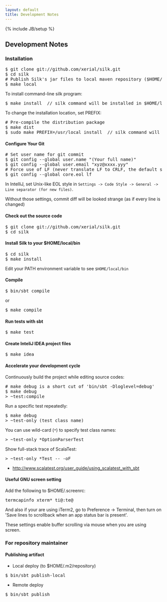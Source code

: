 ```yaml
---
layout: default
title: Development Notes
---
```

{% include JB/setup %}
 
## Development Notes

### Installation

<pre class="prettyprint lang-sh">
$ git clone git://github.com/xerial/silk.git
$ cd silk
# Publish Silk's jar files to local maven repository ($HOME/.m2/repository)
$ make local
</pre>

To install command-line silk program:

<pre class="prettyprint">
$ make install  // silk command will be installed in $HOME/local/bin
</pre>

To change the installation location, set PREFIX:

<pre class="prettyprint lang-sh">
# Pre-compile the distribution package
$ make dist
$ sudo make PREFIX=/usr/local install  // silk command will be installed in /usr/local/bin
</pre>

#### Configure Your Git

<pre class="prettyprint">
# Set user name for git commit
$ git config --global user.name "(Your full name)"
$ git config --global user.email "xyz@xxxx.yyy"
# Force use of LF (never translate LF to CRLF, the default style in Windows)
$ git config --global core.eol lf
</pre>

In IntelliJ, set Unix-like EOL style in ```Settings -> Code Style -> General -> Line separator (for new files)```.

Without those settings, commit diff will be looked strange (as if every line is changed)

#### Check out the source code

<pre class="prettyprint">
$ git clone git://github.com/xerial/silk.git
$ cd silk
</pre>

#### Install Silk to your $HOME/local/bin

<pre class="prettyprint">
$ cd silk
$ make install
</pre>

Edit your PATH environment variable to see `$HOME/local/bin`


#### Compile 

<pre class="prettyprint">
$ bin/sbt compile
</pre>

or

<pre class="prettyprint">
$ make compile
</pre>


#### Run tests with sbt

<pre class="prettyprint">
$ make test
</pre>


#### Create InteliJ IDEA project files

<pre class="prettyprint">
$ make idea
</pre>

#### Accelerate your development cycle

Continuously build the project while editing source codes:

<pre class="prettyprint">
# make debug is a short cut of 'bin/sbt -Dloglevel=debug'
$ make debug    
> ~test:compile
</pre>


Run a specific test repeatedly:

<pre class="prettyprint">
$ make debug
> ~test-only (test class name) 
</pre>


You can use wild-card (`*`) to specify test class names:

<pre class="prettyprint">
> ~test-only *OptionParserTest
</pre>

Show full-stack trace of ScalaTest:

<pre class="prettyprint">
> ~test-only *Test -- -oF
</pre>


* http://www.scalatest.org/user_guide/using_scalatest_with_sbt

#### Useful GNU screen setting

Add the following to $HOME/.screenrc:

<pre class="prettyprint">
termcapinfo xterm* ti@:te@
</pre>

And also if your are using iTerm2, go to Preference -> Terminal, then turn on 'Save lines to scrollback when an app status bar is present'.

These settings enable buffer scrolling via mouse when you are using screen.

### For repository maintainer

#### Publishing artifact
* Local deploy (to $HOME/.m2/repository)

<pre class="prettyprint">
$ bin/sbt publish-local
</pre>

* Remote deploy

<pre class="prettyprint">
$ bin/sbt publish
</pre>
